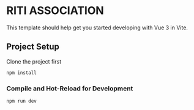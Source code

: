 # RITI  ASSOCIATION

This template should help get you started developing with Vue 3 in Vite.

## Project Setup

Clone the project first 
```sh
npm install
```

### Compile and Hot-Reload for Development

```sh
npm run dev
```
<!-- 
### Compile and Minify for Production

```sh
npm run build
```

### Run Unit Tests with [Vitest](https://vitest.dev/)

```sh
npm run test:unit
``` -->
